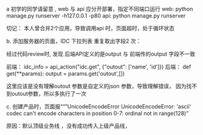 a 初学的同学请留意 , web 与 api 应分开部署，指定不同端口运行
 web: python manage.py runserver -h127.0.0.1 -p80
 api: python manage.py runserver 

 切记： 本人曾合并2个应用，导致调用api 时，页面超时，处于循环状态

b. 添加服务器的页面，IDC 下拉列表 重复取出字段2 次：

 经过代码review时, 发现 后端API定义的是output  与 前端传的output 字段不一致
 
 前端：
 idc_info = api_action("idc.get", {"outout": ['name', 'id']}) 
 后端：
 def get(**params):
    output = params.get('outout',[])

 这里应该是没有理解outout 参数是自定义的json 参数，导致理解错误，
 因为找不到outout参数，所以多执行了一次


c. 创建产品时，页面报““”UnicodeEncodeError
UnicodeEncodeError: 'ascii' codec can't encode characters in position 0-7: ordinal not in range(128)”


原因：默认顶级业务线 ，没有成功传入上级产品线，

